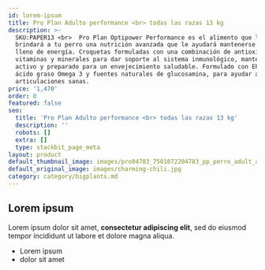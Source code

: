 ```yaml
---
id: lorem-ipsum
title: Pro Plan Adulto performance <br> todas las razas 13 kg
description: >-
  SKU:PAPER13 <br>  Pro Plan Optipower Performance es el alimento que le
  brindará a tu perro una nutrición avanzada que le ayudará mantenerse fuerte y
  lleno de energía. Croquetas formuladas con una combinación de antioxidantes,
  vitaminas y minerales para dar soporte al sistema inmunológico, manteniéndolo
  activo y preparado para un envejecimiento saludable. Formulado con EPA, un
  ácido graso Omega 3 y fuentes naturales de glucosamina, para ayudar a mantener
  articulaciones sanas.
price: '1,470'
order: 0
featured: false
seo:
  title: 'Pro Plan Adulto performance <br> todas las razas 13 kg'
  description: ''
  robots: []
  extra: []
  type: stackbit_page_meta
layout: product
default_thumbnail_image: images/pro04783_7501072204783_pp_perro_adult_all_performance_bulto_15_f_sk.jpg
default_original_image: images/charming-chili.jpg
category: category/bigplants.md
---
```

## Lorem ipsum

Lorem ipsum dolor sit amet, **consectetur adipiscing elit**, sed do eiusmod tempor incididunt ut labore et dolore magna aliqua.

- Lorem ipsum
- dolor sit amet